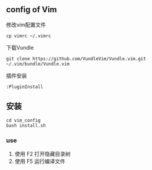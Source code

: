 ## config of Vim

修改vim配置文件

	cp vimrc ~/.vimrc

下载Vundle

	git clone https://github.com/VundleVim/Vundle.vim.git ~/.vim/bundle/Vundle.vim
	
插件安装

	:PluginInstall


## 安装

	cd vim_config
	bash install.sh


### use  

1. 使用 F2 打开隐藏目录树 
2. 使用 F5 运行编译文件
